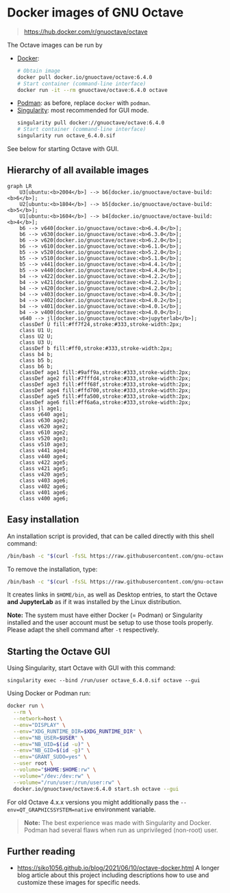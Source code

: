 # Docker images of GNU Octave

> https://hub.docker.com/r/gnuoctave/octave

The Octave images can be run by
- [Docker](https://www.docker.com/):
  ```sh
  # Obtain image
  docker pull docker.io/gnuoctave/octave:6.4.0
  # Start container (command-line interface)
  docker run -it --rm gnuoctave/octave:6.4.0 octave
  ```
- [Podman](https://podman.io/): as before, replace `docker` with `podman`.
- [Singularity](https://sylabs.io/singularity/): most recommended for GUI mode.
  ```sh
  singularity pull docker://gnuoctave/octave:6.4.0
  # Start container (command-line interface)
  singularity run octave_6.4.0.sif
  ```

See below for starting Octave with GUI.


## Hierarchy of all available images

```mermaid
graph LR
    U3[ubuntu:<b>2004</b>] --> b6[docker.io/gnuoctave/octave-build:<b>6</b>];
    U2[ubuntu:<b>1804</b>] --> b5[docker.io/gnuoctave/octave-build:<b>5</b>];
    U1[ubuntu:<b>1604</b>] --> b4[docker.io/gnuoctave/octave-build:<b>4</b>];
    b6 --> v640[docker.io/gnuoctave/octave:<b>6.4.0</b>];
    b6 --> v630[docker.io/gnuoctave/octave:<b>6.3.0</b>];
    b6 --> v620[docker.io/gnuoctave/octave:<b>6.2.0</b>];
    b6 --> v610[docker.io/gnuoctave/octave:<b>6.1.0</b>];
    b5 --> v520[docker.io/gnuoctave/octave:<b>5.2.0</b>];
    b5 --> v510[docker.io/gnuoctave/octave:<b>5.1.0</b>];
    b5 --> v441[docker.io/gnuoctave/octave:<b>4.4.1</b>];
    b5 --> v440[docker.io/gnuoctave/octave:<b>4.4.0</b>];
    b4 --> v422[docker.io/gnuoctave/octave:<b>4.2.2</b>];
    b4 --> v421[docker.io/gnuoctave/octave:<b>4.2.1</b>];
    b4 --> v420[docker.io/gnuoctave/octave:<b>4.2.0</b>];
    b4 --> v403[docker.io/gnuoctave/octave:<b>4.0.3</b>];
    b4 --> v402[docker.io/gnuoctave/octave:<b>4.0.2</b>];
    b4 --> v401[docker.io/gnuoctave/octave:<b>4.0.1</b>];
    b4 --> v400[docker.io/gnuoctave/octave:<b>4.0.0</b>];
    v640 --> jl[docker.io/gnuoctave/octave:<b>jupyterlab</b>];
    classDef U fill:#ff7f24,stroke:#333,stroke-width:2px;
    class U1 U;
    class U2 U;
    class U3 U;
    classDef b fill:#ff0,stroke:#333,stroke-width:2px;
    class b4 b;
    class b5 b;
    class b6 b;
    classDef age1 fill:#9aff9a,stroke:#333,stroke-width:2px;
    classDef age2 fill:#7fffd4,stroke:#333,stroke-width:2px;
    classDef age3 fill:#fff68f,stroke:#333,stroke-width:2px;
    classDef age4 fill:#ffd700,stroke:#333,stroke-width:2px;
    classDef age5 fill:#ffa500,stroke:#333,stroke-width:2px;
    classDef age6 fill:#ff6a6a,stroke:#333,stroke-width:2px;
    class jl age1;
    class v640 age1;
    class v630 age2;
    class v620 age2;
    class v610 age2;
    class v520 age3;
    class v510 age3;
    class v441 age4;
    class v440 age4;
    class v422 age5;
    class v421 age5;
    class v420 age5;
    class v403 age6;
    class v402 age6;
    class v401 age6;
    class v400 age6;
```


## Easy installation

An installation script is provided,
that can be called directly with this shell command:
```bash
/bin/bash -c "$(curl -fsSL https://raw.githubusercontent.com/gnu-octave/docker/main/install.sh)" install -t singularity
```
To remove the installation, type:
```bash
/bin/bash -c "$(curl -fsSL https://raw.githubusercontent.com/gnu-octave/docker/main/install.sh)" install -u -t singularity
```
It creates links in `$HOME/bin`,
as well as Desktop entries,
to start the Octave **and JupyterLab**
as if it was installed by the Linux distribution.

**Note:** The system must have either Docker (= Podman) or Singularity
installed and the user account must be setup to use those tools properly.
Please adapt the shell command after `-t` respectively.


## Starting the Octave GUI

Using Singularity, start Octave with GUI with this command:
```
singularity exec --bind /run/user octave_6.4.0.sif octave --gui
```

Using Docker or Podman run:
```sh
docker run \
  --rm \
  --network=host \
  --env="DISPLAY" \
  --env="XDG_RUNTIME_DIR=$XDG_RUNTIME_DIR" \
  --env="NB_USER=$USER" \
  --env="NB_UID=$(id -u)" \
  --env="NB_GID=$(id -g)" \
  --env="GRANT_SUDO=yes" \
  --user root \
  --volume="$HOME:$HOME:rw" \
  --volume="/dev:/dev:rw" \
  --volume="/run/user:/run/user:rw" \
  docker.io/gnuoctave/octave:6.4.0 start.sh octave --gui
```

For old Octave 4.x.x versions you might additionally pass the
`--env=QT_GRAPHICSSYSTEM=native` environment variable.

> **Note:** The best experience was made with Singularity and Docker.
> Podman had several flaws when run as unprivileged (non-root) user.


## Further reading

- <https://siko1056.github.io/blog/2021/06/10/octave-docker.html>
  A longer blog article about this project including descriptions how to use
  and customize these images for specific needs.
